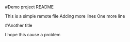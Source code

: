 #Demo project README

This is a simple remote file
Adding more lines
One more line

#Another title

I hope this cause a problem